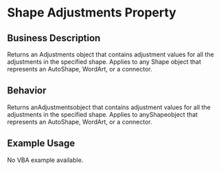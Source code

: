 # Shape Adjustments Property

## Business Description
Returns an Adjustments object that contains adjustment values for all the adjustments in the specified shape. Applies to any Shape object that represents an AutoShape, WordArt, or a connector.

## Behavior
Returns anAdjustmentsobject that contains adjustment values for all the adjustments in the specified shape. Applies to anyShapeobject that represents an AutoShape, WordArt, or a connector.

## Example Usage
No VBA example available.